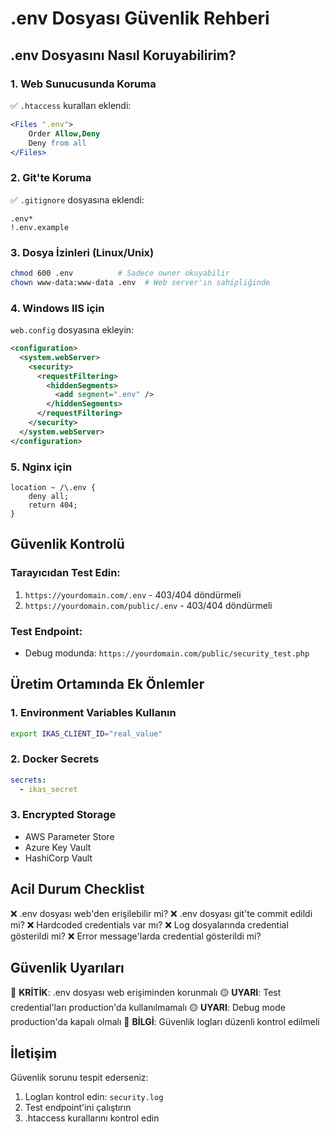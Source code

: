# .env Dosyası Güvenlik Rehberi

## .env Dosyasını Nasıl Koruyabilirim?

### 1. Web Sunucusunda Koruma
✅ `.htaccess` kuralları eklendi:
```apache
<Files ".env">
    Order Allow,Deny
    Deny from all
</Files>
```

### 2. Git'te Koruma
✅ `.gitignore` dosyasına eklendi:
```
.env*
!.env.example
```

### 3. Dosya İzinleri (Linux/Unix)
```bash
chmod 600 .env          # Sadece owner okuyabilir
chown www-data:www-data .env  # Web server'ın sahipliğinde
```

### 4. Windows IIS için
`web.config` dosyasına ekleyin:
```xml
<configuration>
  <system.webServer>
    <security>
      <requestFiltering>
        <hiddenSegments>
          <add segment=".env" />
        </hiddenSegments>
      </requestFiltering>
    </security>
  </system.webServer>
</configuration>
```

### 5. Nginx için
```nginx
location ~ /\.env {
    deny all;
    return 404;
}
```

## Güvenlik Kontrolü

### Tarayıcıdan Test Edin:
1. `https://yourdomain.com/.env` - 403/404 döndürmeli
2. `https://yourdomain.com/public/.env` - 403/404 döndürmeli

### Test Endpoint:
- Debug modunda: `https://yourdomain.com/public/security_test.php`

## Üretim Ortamında Ek Önlemler

### 1. Environment Variables Kullanın
```bash
export IKAS_CLIENT_ID="real_value"
```

### 2. Docker Secrets
```yaml
secrets:
  - ikas_secret
```

### 3. Encrypted Storage
- AWS Parameter Store
- Azure Key Vault
- HashiCorp Vault

## Acil Durum Checklist

❌ .env dosyası web'den erişilebilir mi?
❌ .env dosyası git'te commit edildi mi?
❌ Hardcoded credentials var mı?
❌ Log dosyalarında credential gösterildi mi?
❌ Error message'larda credential gösterildi mi?

## Güvenlik Uyarıları

🔴 **KRİTİK**: .env dosyası web erişiminden korunmalı
🟡 **UYARI**: Test credential'ları production'da kullanılmamalı
🟡 **UYARI**: Debug mode production'da kapalı olmalı
🔵 **BİLGİ**: Güvenlik logları düzenli kontrol edilmeli

## İletişim

Güvenlik sorunu tespit ederseniz:
1. Logları kontrol edin: `security.log`
2. Test endpoint'ini çalıştırın
3. .htaccess kurallarını kontrol edin
